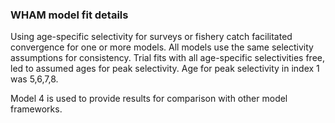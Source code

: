 ### WHAM model fit details

Using age-specific selectivity for surveys or fishery catch facilitated convergence for one or more models.
All models use the same selectivity assumptions for consistency.
Trial fits with all age-specific selectivities free, led to assumed ages for peak selectivity.
Age for peak selectivity in index 1 was 5,6,7,8.

Model 4 is used to provide results for comparison with other model frameworks.
